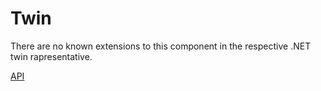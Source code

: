 # Twin

There are no known extensions to this component in the respective .NET twin rapresentative.

[API](/api/projname.html)

<!-- TODO: Additional information about partial extensions -->